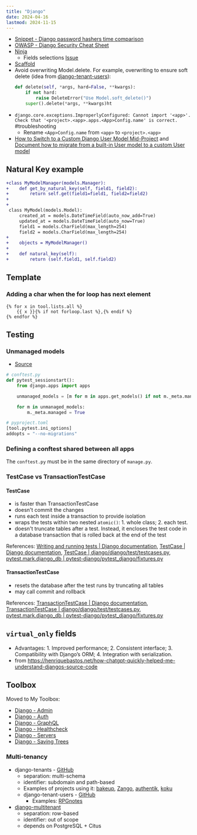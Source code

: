 ```yaml
---
title: "Django"
date: 2024-04-16
lastmod: 2024-11-15
---
```


- [Snippet - Django password hashers time comparison](https://gist.github.com/lucasrcezimbra/69286c9f1cbdb355e242990d2bc85e02)
- [OWASP - Django Security Cheat Sheet](https://cheatsheetseries.owasp.org/cheatsheets/Django_Security_Cheat_Sheet.html)
- [Ninja](https://github.com/vitalik/django-ninja)
	- Fields selections [Issue](https://github.com/vitalik/django-ninja/issues/333)
- [Scaffold](https://github.com/Abdenasser/dr_scaffold)
- Avoid overwriting Model.delete. For example, overwriting to ensure soft
  delete (idea from
  [django-tenant-users](https://github.com/Corvia/django-tenant-users/blob/933c87dbad920d2c75666429ef37a552b15e9ac6/tenant_users/tenants/models.py#L404C1-L411C1)):
	```python
	def delete(self, *args, hard=False, **kwargs):
		if not hard:
			raise DeleteError("Use Model.soft_delete()")
		super().delete(*args, **kwargs)ht
	```
- `django.core.exceptions.ImproperlyConfigured: Cannot import '<app>'. Check that '<project>.<app>.apps.<App>Config.name' is correct.` #troubleshooting
	- Rename `<App>Config.name` from `<app>` to `<project>.<app>`
- [How to Switch to a Custom Django User Model Mid-Project](https://www.caktusgroup.com/blog/2019/04/26/how-switch-custom-django-user-model-mid-project/)
  and [Document how to migrate from a built-in User model to a custom User model](https://code.djangoproject.com/ticket/25313#comment:24)



## Natural Key example
```diff
+class MyModelManager(models.Manager):
+    def get_by_natural_key(self, field1, field2):
+        return self.get(field1=field1, field2=field2)
+
+
 class MyModel(models.Model):
     created_at = models.DateTimeField(auto_now_add=True)
     updated_at = models.DateTimeField(auto_now=True)
     field1 = models.CharField(max_length=254)
     field2 = models.CharField(max_length=254)
+
+    objects = MyModelManager()
+
+    def natural_key(self):
+        return (self.field1, self.field2)
```


## Template
### Adding a char when the for loop has next element
```
{% for x in tool.lists.all %}
    {{ x }}{% if not forloop.last %},{% endif %}
{% endfor %}
```



## Testing
### Unmanaged models
- [Source](https://stackoverflow.com/a/72593718)

```python
# conftest.py
def pytest_sessionstart():
    from django.apps import apps

    unmanaged_models = [m for m in apps.get_models() if not m._meta.managed]

    for m in unmanaged_models:
        m._meta.managed = True

# pyproject.toml
[tool.pytest.ini_options]
addopts = "--no-migrations"
```


### Defining a conftest shared between all apps
The `conftest.py` must be in the same directory of `manage.py`.


### TestCase vs TransactionTestCase
#### TestCase
- is faster than TransactionTestCase
- doesn't commit the changes
- runs each test inside a transaction to provide isolation
- wraps the tests within two nested `atomic()`: 1. whole class; 2. each test.
- doesn't truncate tables after a test. Instead, it encloses the test code in
  a database transaction that is rolled back at the end of the test

References:
[Writing and running tests | Django documentation](https://docs.djangoproject.com/en/5.1/topics/testing/overview/#module-django.test),
[TestCase | Django documentation](https://docs.djangoproject.com/en/5.1/topics/testing/tools/#testcase),
[TestCase | django/django/test/testcases.py](https://github.com/django/django/blob/a060a22ee2dde7aa29a5a29120087c4864887325/django/test/testcases.py#L1362),
[pytest.mark.django_db | pytest-django/pytest_django/fixtures.py](https://github.com/pytest-dev/pytest-django/blob/263ca6d5affdb2af0693042e75a9af81b4497dac/pytest_django/fixtures.py#L173-L214)

#### TransactionTestCase
- resets the database after the test runs by truncating all tables
- may call commit and rollback

References:
[TransactionTestCase | Django documentation](https://docs.djangoproject.com/en/5.1/topics/testing/tools/#django.test.TransactionTestCase),
[TransactionTestCase | django/django/test/testcases.py](https://github.com/django/django/blob/a060a22ee2dde7aa29a5a29120087c4864887325/django/test/testcases.py#L1090),
[pytest.mark.django_db | pytest-django/pytest_django/fixtures.py](https://github.com/pytest-dev/pytest-django/blob/263ca6d5affdb2af0693042e75a9af81b4497dac/pytest_django/fixtures.py#L173-L214)



## `virtual_only` fields
- Advantages: 1. Improved performance; 2. Consistent interface; 3.
  Compatibility with Django’s ORM; 4. Integration with serialization.
- from https://henriquebastos.net/how-chatgpt-quickly-helped-me-understand-djangos-source-code



## Toolbox
Moved to My Toolbox:
- [Django - Admin](https://toolbox.cezimbra.me/lists/django-admin/)
- [Django - Auth](https://toolbox.cezimbra.me/lists/django-auth/)
- [Django - GraphQL](https://toolbox.cezimbra.me/lists/django-graphql/)
- [Django - Healthcheck](https://toolbox.cezimbra.me/lists/django-healthcheck/)
- [Django - Servers](https://toolbox.cezimbra.me/lists/django-servers/)
- [Django - Saving Trees](https://toolbox.cezimbra.me/lists/django-saving-trees/)


### Multi-tenancy
- django-tenants - [GitHub](https://github.com/django-tenants/django-tenants/)
    * separation: multi-schema
    * identifier: subdomain and path-based
	* Examples of projects using it:
      [bakeup](https://github.com/bruecksen/bakeup),
      [Zango](https://github.com/Healthlane-Technologies/Zango),
      [authentik](https://github.com/goauthentik/authentik/),
      [koku](https://github.com/project-koku/koku)
	* django-tenant-users - [GitHub](https://github.com/Corvia/django-tenant-users)
		* Examples: [RPGnotes](https://github.com/Findus23/RPGnotes)
- [django-multitenant](https://github.com/citusdata/django-multitenant)
    * separation: row-based
    * identifier: out of scope
    * depends on PostgreSQL + Citus
